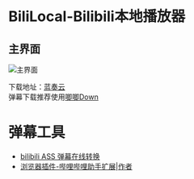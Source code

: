 #    BiliLocal-Bilibili本地播放器
## 主界面
![主界面](https://p.ananas.chaoxing.com/star3/origin/d301ea24f13f991120de4ca41c31efba.png?rw=962&rh=572&_fileSize=20404&_orientation=1)

下载地址：[蓝奏云](https://wws.lanzous.com/iMOHOiheqej)   
弹幕下载推荐使用[唧唧Down](http://client.jijidown.com/)

# 弹幕工具
+ [bilibili ASS 弹幕在线转换](https://tiansh.github.io/us-danmaku/bilibili/)
+ [浏览器插件-哔哩哔哩助手扩展](https://www.lanzous.com/i8le16f)|[作者](https://www.52pojie.cn/thread-1089035-1-1.html)

